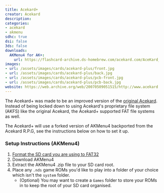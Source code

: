 ```yaml
---
title: Acekard+
creator: Acekard
description:
categories:
- acekard
- akmenu
sdhc: true
dsi: false
3ds: false
downloads:
  AKMenu4 for AK+:
    url: https://flashcard-archive.ds-homebrew.com/acekard.com/AceKard_AceKard+/AceKard_akMenu_4.07.zip
images:
- url: /assets/images/cards/acekard-plus/front.jpg
- url: /assets/images/cards/acekard-plus/back.jpg
- url: /assets/images/cards/acekard-plus/pcb-front.jpg
- url: /assets/images/cards/acekard-plus/pcb-back.jpg
website: https://web.archive.org/web/20070509051515/http://www.acekard.com/
---
```


The Acekard+ was made to be an improved version of the [original Acekard](/cards/acekard). Instead of being locked down to using Acekard's proprietary file system (AKFS) like the original Acekard, the Acekard+ supported FAT file systems as well. 

The Acekard+ will use a forked version of AKMenu4 backported from the Acekard R.P.G, see the instructions below on how to set it up.

### Setup Instructions (AKMenu4)
1. [Format the SD card you are using to FAT32](https://wiki.hacks.guide/wiki/Formatting_an_SD_card)
1. Download AKMenu4
1. Extract the AKMenu4 .zip file to your SD card root.
1. Place any `.nds` game ROMs you'd like to play into a folder of your choice which isn't the `system` folder.
    - (Optional) You may want to create a `Games` folder to store your ROMs in to keep the root of your SD card organised.